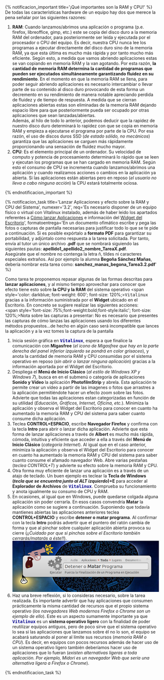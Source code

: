 {% notificacion_important title='¡Qué importantes son la RAM y CPU!' %}
De todas las características hardware de un equipo hay dos que merece la pena señalar por las siguientes razones:

<ol>
<li><b>RAM</b>: Cuando lanzamos/abrimos una aplicación o programa (p.e. firefox, libreoffice, gimp, etc.) este se copia del disco duro a la memoria RAM del ordenador, para posteriormente ser leida y ejecutada por el procesador o CPU del equipo.  Es decir, nuestra CPU nunca lee los programas a ejecutar directamente del disco duro sino de la memoria RAM, ya que esta última es mucho más rápida y por tanto mucho más eficiente.  Según esto, a medida que vamos abriendo aplicaciones estas se van copiando en memoria RAM y la van agotando.  Por esta razón, <b>la cantidad de memoria RAM determina la cantidad de programas que pueden ser ejecutados simultáneamente garantizando fluidez en su rendimiento</b>.  En el momento en que la memoria RAM se llena, para poder seguir abriendo aplicaciones es necesario intercambiar o llevar parte de su contenido al disco duro provocando de esta forma un decremento en su rendimiento de manera notable apreciando perdida de fluidez y de tiempo de respuesta.  A medida que se cierran aplicaciones abiertas estas son eliminadas de la memoria RAM dejando espacio libre para que posteriormente pueda ser ocupado por otras aplicaciones que sean lanzadas/abiertas.
<br>
Además, al hilo de todo lo anterior, podemos deducir que la rapidez de nuestro disco duro determinará lo rapidez con que se copia en memoria RAM y empieza a ejecutarse el programa por parte de la CPU.  Por esa razón, el uso de discos duros SSD (<i>de estado sólido, no mecánicos</i>) garantiza que las aplicaciones se carguen más rápidamente proporcionando una sensación de fluidez mucho mayor.
</li>
<li><b>CPU</b>: Es el elemento principal de un ordenador. Su velocidad de computo y potencia de procesamiento determinará lo rápido que se leen y ejecutan los programas que se han cargado en memoria RAM.  Según esto el consumo de CPU se incrementa cuando lanzamos/abrimos una aplicación y cuando realizamos acciones o cambios en la aplicación ya abierta. Si las aplicaciones están abiertas pero en reposo (<i>el usuario no lleva a cabo ninguna acción</i>) la CPU estará totalmente ociosa.
</li>
</ol>
{% endnotificacion_important %}

{% notificacion_task title='Lanzar Aplicaciones y efecto sobre la RAM y CPU del Sistema',
numexer='3.2',
req='Es necesario disponer de un equipo físico o virtual con Vitalinux instalado, además de haber leido los apartados referentes a <a href="../Parte_3-Entorno_de_Escritorio/Parte_3-Como_lanzar_aplicaciones.html">Cómo lanzar Aplicaciones</a> e información del <a href="../Parte_3-Entorno_de_Escritorio/Parte_3-Preferencias_del_escritorio.html">Widget del Escritorio</a>',
formatoentrega='En un documento ofimático escribe y pega las fotos o capturas de pantalla necesarias para justificar todo lo que se te pide a continuación. Si es posible expórtalo a <b>formato PDF</b> para garantizar su portabilidad, y adjúntalo como respuesta a la tarea solicitada. Por tanto, envía al tutor un único archivo <b>.pdf</b> que se nombrará siguiendo las siguientes pautas: <b>apellido1_apellido2_nombre_TareaX.pdf</b>.
<br>
Asegúrate que el nombre no contenga la letra ñ, tildes ni caracteres especiales extraños. Así por ejemplo la alumna <b>Begoña Sánchez Mañas</b>, debería nombrar esta tarea como: <b>sanchez_manas_begona_Tarea3.2.pdf</b>' %}

Como tarea te proponemos repasar algunas de las formas descritas para <b>lanzar aplicaciones</b>, y al mismo tiempo aprovechar para conocer que efecto tiene esto sobre <b>la CPU y la RAM</b> del sistema operativo <span style='color: darkblue; font-weight: 600'; font-size: 120%;><tt>Vitalinux</tt></span> gracias a la información suministrada por el <b>Widget</b> ubicado en el Escritorio.  En concreto se sugiere realizar las siguientes acciones:
<br>
<span style='font-size: 75%;font-weight:bold;font-style:italic'; font-size: 120%;>Nota sobre las capturas a presentar: No es necesario que presentes las capturas de cómo lanzas las aplicaciones usando los diferentes métodos propuestos...de hecho en algún caso será incompatible que lances la aplicación y a la vez tomes la captura de la pantalla</span>
<ol>
<li>
Inicia sesión gráfica en <span style='color: darkblue; font-weight: 600'; font-size: 120%;><tt>Vitalinux</tt></span>, espera a que finalice la comunicación con <b>Migasfree</b> (<i>el icono de Migasfree que hay en la parte derecha del panel inferior izquierdo se pondrá en color grisaceo</i>), y anota la cantidad de memoria RAM y CPU consumidas por el sistema operativo en reposo (<i>sin abrir o lanzar ninguna aplicación</i>) gracias a la información aportada por el Widget del Escritorio.
</li>
<li>
Despliega el <b>Menú de Inicio Clásico</b> (<i>al estilo de Windows XP y Windows 7</i>), busca en en el submenú o categoría de aplicaciones <b>Sonido y Vídeo</b> la aplicación <b>PhotofilmStrip</b> y abrela.  Esta aplicación te permite crear un vídeo a partir de las imagenes o fotos que arrastres a la aplicación permitiéndote hacer un efecto zoom sobre las fotos.  Advierte que todas las aplicaciones estan categorizadas en función de su utilidad (<i>Educación, Gráficos, Internet, Oficina, etc.</i>).  Minimiza la aplicación y observa el Widget del Escritorio para conocer en cuanto ha aumentado la memoria RAM y CPU del sistema para saber cuanto consume dicha aplicación.
</li>
<li>
Teclea <b>CONTROL+ESPACIO</b>, escribe <b>Navegador Firefox</b> y confirma con la tecla <b>Intro</b> para abrir o lanzar dicha aplicación.  Advierte que esta forma de lanzar aplicaciones a través de <b>Albert</b> es mucho más rápida, cómoda, intuitiva y eficiente que acceder a ella a través del <b>Menú de Inicio Clásico</b> (<i>categoría Internet</i>).  Al igual que en el caso anterior, minimiza la aplicación y observa el Widget del Escritorio para conocer en cuanto ha aumentado la memoria RAM y CPU del sistema para saber cuanto consume el afamado navegador Web.  Abre varias pestañas (<i>teclea CONTROL+T</i>) y advierte su efecto sobre la memoria RAM y CPU.
</li>
<li>
Otra forma muy eficiente de lanzar una aplicación es a través de un atajo de teclado.  Un buen ejemplo es teclear la <b>Tecla de Windows (<i>tecla que se encuentra junto al ALT izquierdo</i>)+E</b> para acceder al <b>Explorador de Archivos</b> de <span style='color: darkblue; font-weight: 600'; font-size: 120%;><tt>Vitalinux</tt></span>.  Comprueba su funcionamiento y anota igualmente su consumo de CPU y RAM.
</li>
<li>
En ocasiones, al igual que en Windows, puede quedarse colgada alguna aplicación sin poder cerrarla.  En esos casos convendría <b>Matar</b> la aplicación como se sugiere a continuación.  Suponiendo que todavía mantienes abiertas las aplicaciones anteriores teclea <b>CONTROL+ESPACIO</b> y escribe <b>detener o matar programa</b>.  Al confirmar con la tecla <b>Intro</b> podrás advertir que el puntero del ratón cambia de forma y que al pinchar sobre cualquier aplicación abierta provoca su cierre (<i>¡¡Cuidado por que si pinchas sobre el Escritorio también cerrarás/matarás a éste!!</i>).
<div style="text-align: center;">
<img src="../img/vx-matar-programa.png">
</div>
</li>
<li>
Haz una breve reflexión, si lo consideras necesario, sobre la tarea realizada. Es importante advertir que hay aplicaciones que consumen prácticamente la misma cantidad de recursos que el propio sistema operativo (<i>los navegadores Web modernos Firefox o Chrome son un ejemplo de ello</i>).  Este es un aspecto sumamente importante ya que <span style='color: darkblue; font-weight: 600'; font-size: 120%;><tt>Vitalinux</tt></span> es un <b>sistema operativo ligero</b> con la finalidad de poder reutilizar equipos antiguos, pero de poco sirve que el sistema operativo lo sea si las aplicaciones que lanzamos sobre él no lo son, el equipo se acabará saturando al poner al límite sus recursos (<i>memoria RAM o CPU</i>). Es decir, en equipos con pocos recursos además de hacer uso de un sistema operativo ligero también deberíamos hacer uso de aplicaciones que lo fueran (<i>existen alternativas ligeras a toda aplicación.  Por ejemplo, Midori es un navegador Web que sería una alternativa ligera a Firefox o Chrome</i>).
</li>
</ol>

{% endnotificacion_task %}
